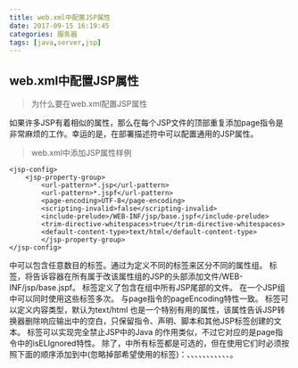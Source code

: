 ```yaml
---
title: web.xml中配置JSP属性
date: 2017-09-15 16:19:45
categories: 服务器
tags: [java,server,jsp]
---
```

## web.xml中配置JSP属性
>为什么要在web.xml配置JSP属性

如果许多JSP有着相似的属性，那么在每个JSP文件的顶部重复添加page指令是非常麻烦的工作。幸运的是，在部署描述符中可以配置通用的JSP属性。

> web.xml中添加JSP属性样例

    <jsp-config>  
     	<jsp-property-group>  
     		<url-pattern>*.jsp</url-pattern>  
     		<url-pattern>*.jspf</url-pattern>  
     		<page-encoding>UTF-8</page-encoding>  
     		<scripting-invalid>false</scripting-invalid>  
     		<include-prelude>/WEB-INF/jsp/base.jspf</include-prelude>  
     		<trim-directive-whitespaces>true</trim-directive-whitespaces>  
     		<default-content-type>text/html</default-content-type>  
     		</jsp-property-group>  
    </jsp-config> 

<jsp-config>中可以包含任意数目的<jsp-property-group>标签。通过为<jsp-property-group>定义不同的<url-pattern>标签来区分不同的属性组。
<include-prelude>标签，将告诉容器在所有属于改该属性组的JSP的头部添加文件/WEB-INF/jsp/base.jspf。
<include-coda>标签定义了包含在组中所有JSP尾部的文件。
在一个JSP组中可以同时使用这些标签多次。
<page-encoding>与page指令的pageEncoding特性一致。
<default-content-type>标签可以定义内容类型，默认为text/html
<trim-directive-whitespaces>也是一个特别有用的属性，该属性告诉JSP转换器删除响应输出中的空白，只保留指令、声明、脚本和其他JSP标签创建的文本。
<scripting-invalid>标签可以实现完全禁止JSP中的Java
<el-ignored>的作用类似，不过它对应的是page指令中的isELIgnored特性。
除了<url-pattern>，<jsp-property-group>中所有标签都是可选的，但在使用它们时必须按照下面的顺序添加到<jsp-property-group>中(忽略掉部希望使用的标签)：<url-pattern>、<el-ignored>、<page-encoding>、<scripting-invalid>、<is-xml>、<include-prelude>、<include-coda>、<deferred-syntax-allowed-as-literal>、<trim-directive-whitespace>、<default-content-type>、<buffer>、<error-on-undeclared-namespace>。